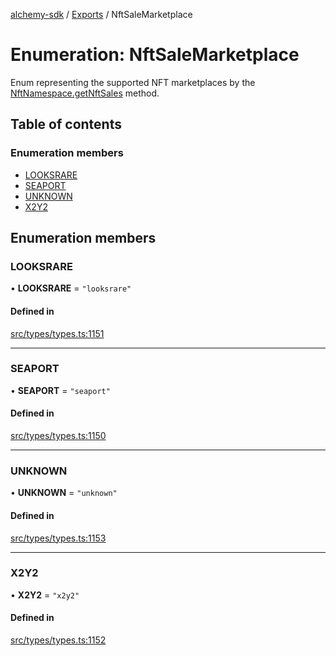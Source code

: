 [alchemy-sdk](../README.md) / [Exports](../modules.md) / NftSaleMarketplace

# Enumeration: NftSaleMarketplace

Enum representing the supported NFT marketplaces by the
[NftNamespace.getNftSales](../classes/NftNamespace.md#getnftsales) method.

## Table of contents

### Enumeration members

- [LOOKSRARE](NftSaleMarketplace.md#looksrare)
- [SEAPORT](NftSaleMarketplace.md#seaport)
- [UNKNOWN](NftSaleMarketplace.md#unknown)
- [X2Y2](NftSaleMarketplace.md#x2y2)

## Enumeration members

### LOOKSRARE

• **LOOKSRARE** = `"looksrare"`

#### Defined in

[src/types/types.ts:1151](https://github.com/alchemyplatform/alchemy-sdk-js/blob/c023713/src/types/types.ts#L1151)

___

### SEAPORT

• **SEAPORT** = `"seaport"`

#### Defined in

[src/types/types.ts:1150](https://github.com/alchemyplatform/alchemy-sdk-js/blob/c023713/src/types/types.ts#L1150)

___

### UNKNOWN

• **UNKNOWN** = `"unknown"`

#### Defined in

[src/types/types.ts:1153](https://github.com/alchemyplatform/alchemy-sdk-js/blob/c023713/src/types/types.ts#L1153)

___

### X2Y2

• **X2Y2** = `"x2y2"`

#### Defined in

[src/types/types.ts:1152](https://github.com/alchemyplatform/alchemy-sdk-js/blob/c023713/src/types/types.ts#L1152)
